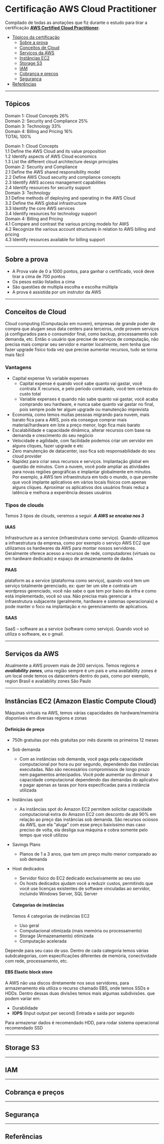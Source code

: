 # Certificação AWS Cloud Practitioner

Compilado de todas as anotações que fiz durante o estudo para tirar a certificação **[AWS Certified Cloud Practitioner](https://aws.amazon.com/pt/certification/certified-cloud-practitioner).** 

* [Tópicos da certificação](#Tópicos)
    - [Sobre a prova](#about)
    - [Conceitos de Cloud](#cloud_computing)
    - [Serviços da AWS](#services)
    - [Instâncias EC2](#ec2)
    - [Storage S3](#s3)
    - [IAM](#iam)
    - [Cobrança e preços](#pricing)
    - [Segurança](#security)
* [Referências](#links)


<hr> 
<div id="Tópicos"></div> 

## Tópicos
Domain 1: Cloud Concepts 26%  
Domain 2: Security and Compliance 25%  
Domain 3: Technology 33%  
Domain 4: Billing and Pricing 16%  
TOTAL 100%  

Domain 1: Cloud Concepts  
1.1 Define the AWS Cloud and its value proposition  
1.2 Identify aspects of AWS Cloud economics  
1.3 List the different cloud architecture design principles  
Domain 2: Security and Compliance  
2.1 Define the AWS shared responsibility model  
2.2 Define AWS Cloud security and compliance concepts  
2.3 Identify AWS access management capabilities  
2.4 Identify resources for security support  
Domain 3: Technology  
3.1 Define methods of deploying and operating in the AWS Cloud  
3.2 Define the AWS global infrastructure  
3.3 Identify the core AWS services  
3.4 Identify resources for technology support  
Domain 4: Billing and Pricing  
4.1 Compare and contrast the various pricing models for AWS  
4.2 Recognize the various account structures in relation to AWS billing and pricing  
4.3 Identify resources available for billing support  


<hr> 
<div id="about"></div> 

## Sobre a prova
- A Prova vale de 0 a 1000 pontos, para ganhar o certificado, você deve tirar a cima de 700 pontos
- Os pesos estão listados a cima
- São questões de multipla escolha e escolha múltipla
- A prova é assistida por um instrutor da AWS
<hr> 
<div id="cloud_computing"></div> 

## Conceitos de Cloud
Cloud computing (Computação em nuvem), empresas de grande poder de compra que alugam seus data centers para terceiros, onde provem serviços já configurados para o consumidor final, como backup, processamento sob demanda, etc. Então o usuário que precise de serviços de computação, não precisa mais comprar seu servidor e manter localmente, nem tenha que fazer upgrade físico toda vez que precise aumentar recursos, tudo se torna mais fácil

### Vantagens
- Capital expense Vs variable expenses
  - Capital expense é quando você sabe quanto vai gastar, você contrata X recursos, e pelo período contratado, você tem certeza do custo total
  - Variable expenses é quando não sabe quanto vai gastar, você acaba comprando seu hardware, e nunca sabe quanto vai gastar no final, pois sempre pode ter algum upgrade ou manutenção imprevista
- Economia, como temos muitas pessoas migrando para nuvem, mais barato fica para a AWS, pois ela consegue comprar mais material/hardware em lote a preço menor, logo fica mais barato
- Escalabilidade e capacidade dinâmica, alterar recursos com base na demanda e crescimento do seu negócio
- Velocidade e agilidade, com facilidade podemos criar um servidor em alguns cliques, fazer upgrade e etc
- Zero manutenção de datacenter, isso fica sob responsabilidade do seu cloud provider
- Rapidez para criar seus recursos e serviços. Implantação global em questão de minutos. Com a nuvem, você pode ampliar as atividades para novas regiões geográficas e implantar globalmente em minutos. Por exemplo, a AWS tem infraestrutura em todo o mundo, o que permite que você implante aplicativos em vários locais físicos com apenas alguns cliques. Aproximar os aplicativos dos usuários finais reduz a latência e melhora a experiência desses usuários

### Tipos de clouds
Temos 3 tipos de clouds, veremos a seguir. ***A AWS se encaixa nos 3***
#### IAAS
Infrastructure as a service (infraestrutura como serviço). Quando utilizamos a infraestrutura da empresa, como por exemplo o serviço AWS EC2 que utilizamos os hardwares da AWS para montar nossos servidores. Geralmente oferece acesso a recursos de rede, computadores (virtuais ou em hardware dedicado) e espaço de armazenamento de dados
#### PAAS
plataform as a service (plataforma como serviço), quando você tem um serviço totalmente gerenciado, ex: quer ter um site e contrata um wordpress gerenciado, você não sabe o que tem por baixo da infra e como está implementado, você só usa. Não precisa mais gerenciar a infraestrutura subjacente (geralmente, hardware e sistemas operacionais) e pode manter o foco na implantação e no gerenciamento de aplicativos.
#### SAAS
SaaS – software as a service (software como serviço). Quando você só utiliza o software, ex o gmail.


<hr> 
<div id="services"></div> 

## Serviços da AWS
Atualmente a AWS provem mais de 200 serviços. Temos regions e ***availability zones***, uma região sempre é um pais e uma availability zones é um local onde temos os datacenters dentro do pais, como por exemplo, region Brasil e availability zones São Paulo 

<hr> 
<div id="ec2"></div> 

## Instâncias EC2 (Amazon Elastic Compute Cloud)
Máquinas virtuais na AWS, temos várias capacidades de hardware/memória disponíveis em diversas regions e zonas

#### Definição de preço
- 750h gratuitas por mês gratuitas por mês durante os primeiros 12 meses
- Sob demanda
  - Com as instâncias sob demanda, você paga pela capacidade computacional por hora ou por segundo, dependendo das instâncias executadas. Não são necessários compromissos de longo prazo nem pagamentos antecipados. Você pode aumentar ou diminuir a capacidade computacional dependendo das demandas do aplicativo e pagar apenas as taxas por hora especificadas para a instância utilizada
- Instâncias spot
  - As instâncias spot do Amazon EC2 permitem solicitar capacidade computacional extra do Amazon EC2 com desconto de até 90% em relação ao preço das instâncias sob demanda. São recursos ociosos da AWS, que ela "aluga" com esse preço baixíssimo mas caso preciso de volta, ela desliga sua máquina e cobra somente pelo tempo que você utilizou
- Savings Plans
  - Planos de 1 a 3 anos, que tem um preço muito menor comparado ao sob demanda
- Host dedicados
  - Servidor físico do EC2 dedicado exclusivamente ao seu uso
  - Os hosts dedicados ajudam você a reduzir custos, permitindo que você use licenças existentes de software vinculadas ao servidor, incluindo Windows Server, SQL Server

  #### Categorias de instâncias
  Temos 4 categorias de instâncias EC2
  - Uso geral
  - Computacional otimizada (mais memória ou processamento)
  - Storage (Armazenamento) otimizada
  - Computação acelerada

Depende para seu caso de uso. Dentro de cada categoria temos várias subdcategorias, com especificações diferentes de memória, conectividade com rede, processamento, etc.

#### EBS Elastic block store
A AWS não usa discos diretamente nos seus servidores, para armazenamento ela utiliza o recurso chamado EBS, onde temos SSDs e HDDs.
Dentro dessas duas divisões temos mais algumas subdivisões. que podem variar em:
- Durabilidade
- **IOPS** (Input output per second) Entrada e saida por segundo 

Para armazenar dados é recomendado HDD, para rodar sistema operacional recomendado SSD


<hr> 
<div id="s3"></div> 

## Storage S3

<hr> 
<div id="iam"></div> 

## IAM

<hr> 
<div id="pricing"></div> 

## Cobrança e preços

<hr> 
<div id="security"></div> 

## Segurança

<hr> 
<div id="links"></div> 

## Referências
